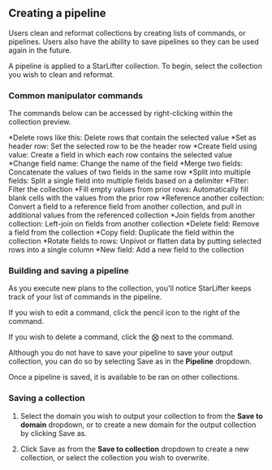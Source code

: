 ## Creating a pipeline
Users clean and reformat collections by creating lists of commands, or pipelines. Users also have the ability to save pipelines so they can be used again in the future.

A pipeline is applied to a StarLifter collection. To begin, select the collection you wish to clean and reformat.

### Common manipulator commands
The commands below can be accessed by right-clicking within the collection preview.

*Delete rows like this: Delete rows that contain the selected value
*Set as header row: Set the selected row to be the header row
*Create field using value: Create a field in which each row contains the selected value
*Change field name: Change the name of the field
*Merge two fields: Concatenate the values of two fields in the same row
*Split into multiple fields: Split a single field into multiple fields based on a delimiter
*Filter: Filter the collection
*Fill empty values from prior rows: Automatically fill blank cells with the values from the prior row
*Reference another collection: Convert a field to a reference field from another collection, and pull in additional values from the referenced collection
*Join fields from another collection: Left-join on fields from another collection
*Delete field: Remove a field from the collection
*Copy field: Duplicate the field within the collection
*Rotate fields to rows: Unpivot or flatten data by putting selected rows into a single column
*New field: Add a new field to the collection

### Building and saving a pipeline
As you execute new plans to the collection, you'll notice StarLifter keeps track of your list of commands in the pipeline.

If you wish to edit a command, click the pencil icon to the right of the command.

If you wish to delete a command, click the ⨂ next to the command.

Although you do not have to save your pipeline to save your output collection, you can do so by selecting Save as in the **Pipeline** dropdown.

Once a pipeline is saved, it is available to be ran on other collections.

### Saving a collection
1. Select the domain you wish to output your collection to from the **Save to domain** dropdown, or to create a new domain for the output collection by clicking Save as.

2. Click Save as from the **Save to collection** dropdown to create a new collection, or select the collection you wish to overwrite.
